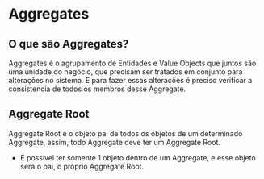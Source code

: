 # Aggregates

## O que são Aggregates?
Aggregates é o agrupamento de Entidades e Value Objects que juntos são uma unidade do negócio, que precisam ser tratados em conjunto para alterações no sistema. E para fazer essas alterações é preciso verificar a consistencia de todos os membros desse Aggregate.

## Aggregate Root
Aggregate Root é o objeto pai de todos os objetos de um determinado Aggregate, assim, todo Aggregate deve ter um Aggregate Root.
- É possível ter somente 1 objeto dentro de um Aggregate, e esse objeto será o pai, o próprio Aggregate Root.

